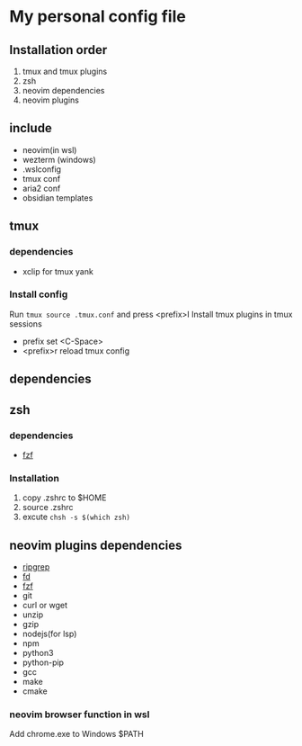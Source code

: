 # My personal config file

## Installation order

1. tmux and tmux plugins
2. zsh
3. neovim dependencies
4. neovim plugins

## include

- neovim(in wsl)
- wezterm (windows)
- .wslconfig
- tmux conf
- aria2 conf
- obsidian templates

## tmux

### dependencies

- xclip for tmux yank

### Install config

Run `tmux source .tmux.conf` and press \<prefix\>I Install tmux plugins in tmux sessions

- prefix set \<C-Space\>
- \<prefix\>r reload tmux config

## dependencies

## zsh

### dependencies

- [fzf](https://github.com/junegunn/fzf)

### Installation

1. copy .zshrc to $HOME
2. source .zshrc
3. excute `chsh -s $(which zsh)`

## neovim plugins dependencies

- [ripgrep](https://github.com/BurntSushi/ripgrep)
- [fd](https://github.com/sharkdp/fd)
- [fzf](https://github.com/junegunn/fzf)
- git
- curl or wget
- unzip
- gzip
- nodejs(for lsp)
- npm
- python3
- python-pip
- gcc
- make
- cmake

### neovim browser function in wsl

Add chrome.exe to Windows $PATH
